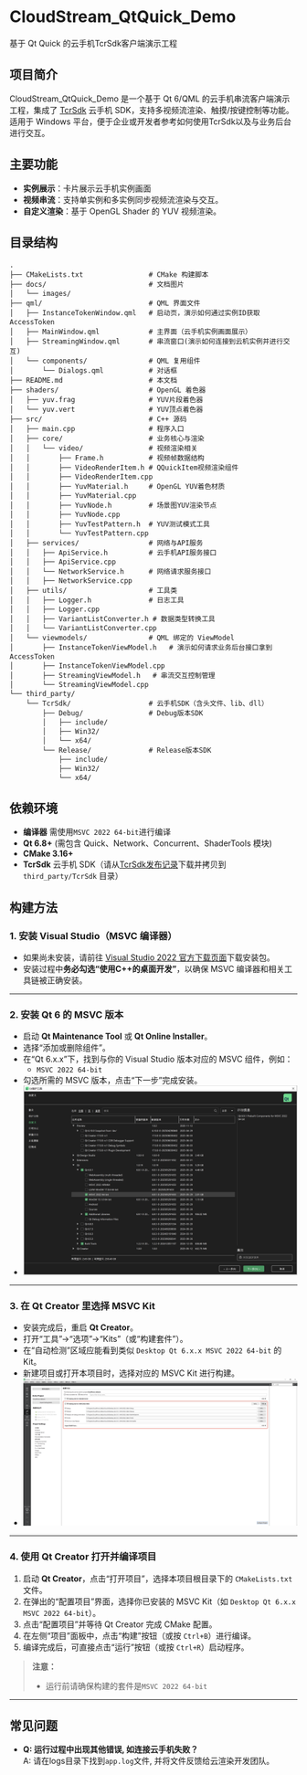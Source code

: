 # CloudStream_QtQuick_Demo

基于 Qt Quick 的云手机TcrSdk客户端演示工程

## 项目简介

CloudStream_QtQuick_Demo 是一个基于 Qt 6/QML 的云手机串流客户端演示工程，集成了 [TcrSdk](https://cg-sdk-1258344699.cos.ap-nanjing.myqcloud.com/CloudDeviceWinSDK/docs/release_note.html) 云手机 SDK，支持多视频流渲染、触摸/按键控制等功能。适用于 Windows 平台，便于企业或开发者参考如何使用TcrSdk以及与业务后台进行交互。

## 主要功能

- **实例展示**：卡片展示云手机实例画面
- **视频串流**：支持单实例和多实例同步视频流渲染与交互。
- **自定义渲染**：基于 OpenGL Shader 的 YUV 视频渲染。

## 目录结构

```
.
├── CMakeLists.txt                # CMake 构建脚本
├── docs/                         # 文档图片
│   └── images/
├── qml/                          # QML 界面文件
│   ├── InstanceTokenWindow.qml   # 启动页，演示如何通过实例ID获取AccessToken
│   ├── MainWindow.qml            # 主界面（云手机实例画面展示）
│   ├── StreamingWindow.qml       # 串流窗口(演示如何连接到云机实例并进行交互)
│   └── components/               # QML 复用组件
│       └── Dialogs.qml           # 对话框
├── README.md                     # 本文档
├── shaders/                      # OpenGL 着色器
│   ├── yuv.frag                  # YUV片段着色器
│   └── yuv.vert                  # YUV顶点着色器
├── src/                          # C++ 源码
│   ├── main.cpp                  # 程序入口
│   ├── core/                     # 业务核心与渲染
│   │   └── video/                # 视频渲染相关
│   │       ├── Frame.h           # 视频帧数据结构
│   │       ├── VideoRenderItem.h # QQuickItem视频渲染组件
│   │       ├── VideoRenderItem.cpp
│   │       ├── YuvMaterial.h     # OpenGL YUV着色材质
│   │       ├── YuvMaterial.cpp
│   │       ├── YuvNode.h         # 场景图YUV渲染节点
│   │       ├── YuvNode.cpp
│   │       ├── YuvTestPattern.h  # YUV测试模式工具
│   │       └── YuvTestPattern.cpp
│   ├── services/                 # 网络与API服务
│   │   ├── ApiService.h          # 云手机API服务接口
│   │   ├── ApiService.cpp        
│   │   └── NetworkService.h      # 网络请求服务接口
│   │   ├── NetworkService.cpp
│   ├── utils/                    # 工具类
│   │   ├── Logger.h              # 日志工具
│   │   ├── Logger.cpp
│   │   ├── VariantListConverter.h # 数据类型转换工具
│   │   └── VariantListConverter.cpp
│   └── viewmodels/               # QML 绑定的 ViewModel
│       ├── InstanceTokenViewModel.h   # 演示如何请求业务后台接口拿到AccessToken
│       ├── InstanceTokenViewModel.cpp
│       ├── StreamingViewModel.h   # 串流交互控制管理
│       └── StreamingViewModel.cpp
└── third_party/
    └── TcrSdk/                   # 云手机SDK（含头文件、lib、dll）
        ├── Debug/                # Debug版本SDK
        │   ├── include/
        │   ├── Win32/
        │   └── x64/
        └── Release/              # Release版本SDK
            ├── include/
            ├── Win32/
            └── x64/

```

## 依赖环境

- **编译器** 需使用`MSVC 2022 64-bit`进行编译
- **Qt 6.8+** (需包含 Quick、Network、Concurrent、ShaderTools 模块)
- **CMake 3.16+**
- **TcrSdk** 云手机 SDK（请从[TcrSdk发布记录](https://github.com/tencentyun/cloudgame-windows-sdk/blob/main/Docs/Release_Note.md)下载并拷贝到`third_party/TcrSdk` 目录）

## 构建方法

### 1. 安装 Visual Studio（MSVC 编译器）

- 如果尚未安装，请前往 [Visual Studio 2022 官方下载页面](https://visualstudio.microsoft.com/zh-hans/downloads/)下载安装包。
- 安装过程中**务必勾选“使用C++的桌面开发”**，以确保 MSVC 编译器和相关工具链被正确安装。

---

### 2. 安装 Qt 6 的 MSVC 版本

- 启动 **Qt Maintenance Tool** 或 **Qt Online Installer**。
- 选择“添加或删除组件”。
- 在“Qt 6.x.x”下，找到与你的 Visual Studio 版本对应的 MSVC 组件，例如：
  - `MSVC 2022 64-bit`
- 勾选所需的 MSVC 版本，点击“下一步”完成安装。
- ![MSVC 组件选择界面](docs/images/Qt_Download.png)

---

### 3. 在 Qt Creator 里选择 MSVC Kit

- 安装完成后，重启 **Qt Creator**。
- 打开“工具”→“选项”→“Kits”（或“构建套件”）。
- 在“自动检测”区域应能看到类似 `Desktop Qt 6.x.x MSVC 2022 64-bit` 的 Kit。
- 新建项目或打开本项目时，选择对应的 MSVC Kit 进行构建。
- ![MSVC Kit 选择界面](docs/images/Qt_config.png)

---

### 4. 使用 Qt Creator 打开并编译项目

1. 启动 **Qt Creator**，点击“打开项目”，选择本项目根目录下的 `CMakeLists.txt` 文件。
2. 在弹出的“配置项目”界面，选择你已安装的 MSVC Kit（如 `Desktop Qt 6.x.x MSVC 2022 64-bit`）。
3. 点击“配置项目”并等待 Qt Creator 完成 CMake 配置。
4. 在左侧“项目”面板中，点击“构建”按钮（或按 `Ctrl+B`）进行编译。
5. 编译完成后，可直接点击“运行”按钮（或按 `Ctrl+R`）启动程序。

> **注意：**  
> - 运行前请确保构建的套件是`MSVC 2022 64-bit`

---

## 常见问题

- **Q: 运行过程中出现其他错误, 如连接云手机失败？**  
  A: 请在logs目录下找到`app.log`文件, 并将文件反馈给云渲染开发团队。